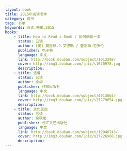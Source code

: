 ```yaml
---
layout: book
title: 2015年阅读书单
category: 读书
tags: 书单
keywords: 阅读,书单,2015
books: 
    - title: How to Read a Book / 如何阅读一本
      status: 已读
      author: (美) 莫提默.J.艾德勒 / 查尔斯.范多伦
      publisher: 电子书
      language: 中文
      link: http://book.douban.com/subject/1013208/          
      cover: http://img3.douban.com/lpic/s1670978.jpg
      description: 
    - title: 活着
      status: 已读
      author: 余华
      publisher: 作家出版社
      language: 中文
      link: http://book.douban.com/subject/4913064/          
      cover: http://img3.douban.com/lpic/s27279654.jpg
      description: 
    - title: 文化苦旅
      status: 已读
      author: 余秋雨 
      publisher: 长江文艺出版社
      language: 中文
      link: http://book.douban.com/subject/19940743/          
      cover: http://img3.douban.com/lpic/s27226968.jpg
      description: 
---
```





     
  
